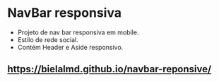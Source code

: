 # NavBar responsiva

- Projeto de nav bar responsiva em mobile.
- Estilo de rede social.
- Contém Header e Aside responsivo.

## https://bielalmd.github.io/navbar-reponsive/
